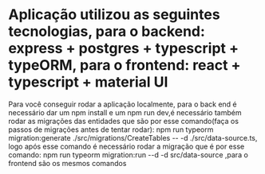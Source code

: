 # Aplicação utilizou as seguintes tecnologias, para o backend: express + postgres + typescript + typeORM, para o frontend: react + typescript + material UI


Para você conseguir rodar a aplicação localmente, para o back end é necessário dar um npm install e um npm run dev,é necessário também rodar as migrações das entidades que são por esse comando(faça os passos de migrações antes de tentar rodar): npm run typeorm migration:generate ./src/migrations/CreateTables -- -d ./src/data-source.ts, logo após esse comando é necessário rodar a migração que é por esse comando: npm run typeorm migration:run --d -d src/data-source ,para o frontend são os mesmos comandos
